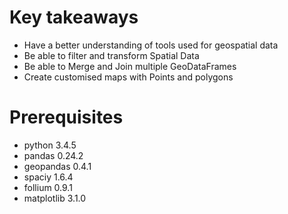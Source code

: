 # Key takeaways
- Have a better understanding of tools used for geospatial data
- Be able to filter and transform Spatial Data
- Be able to Merge and Join multiple GeoDataFrames
- Create customised maps with Points and polygons

# Prerequisites
- python 3.4.5
- pandas 0.24.2
- geopandas 0.4.1
- spaciy 1.6.4
- follium 0.9.1
- matplotlib 3.1.0
